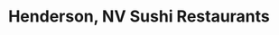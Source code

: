 ---
layout: city
title: Henderson, NV Sushi Restaurants
permalink: /nevada/henderson/
stateAbbr: NV
stateName: Nevada
cityName: Henderson
---